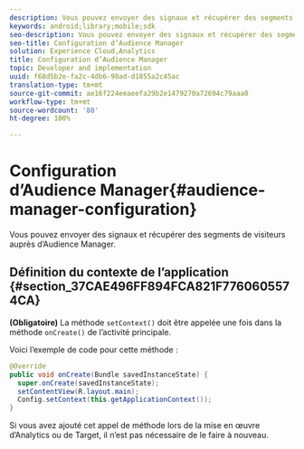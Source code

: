 ```yaml
---
description: Vous pouvez envoyer des signaux et récupérer des segments de visiteurs auprès de la gestion de l’audience.
keywords: android;library;mobile;sdk
seo-description: Vous pouvez envoyer des signaux et récupérer des segments de visiteurs auprès de la gestion de l’audience.
seo-title: Configuration d’Audience Manager
solution: Experience Cloud,Analytics
title: Configuration d’Audience Manager
topic: Developer and implementation
uuid: f68d5b2e-fa2c-4db6-98ad-d1855a2c45ac
translation-type: tm+mt
source-git-commit: ae16f224eeaeefa29b2e1479270a72694c79aaa0
workflow-type: tm+mt
source-wordcount: '88'
ht-degree: 100%

---
```



# Configuration d’Audience Manager{#audience-manager-configuration}

Vous pouvez envoyer des signaux et récupérer des segments de visiteurs auprès d’Audience Manager.

## Définition du contexte de l’application {#section_37CAE496FF894FCA821F7760605574CA}

**(Obligatoire)** La méthode `setContext()` doit être appelée une fois dans la méthode `onCreate()` de l’activité principale.

Voici l’exemple de code pour cette méthode :

```java
@Override 
public void onCreate(Bundle savedInstanceState) { 
  super.onCreate(savedInstanceState); 
  setContentView(R.layout.main); 
  Config.setContext(this.getApplicationContext()); 
}
```

Si vous avez ajouté cet appel de méthode lors de la mise en œuvre d’Analytics ou de Target, il n’est pas nécessaire de le faire à nouveau.
